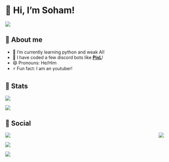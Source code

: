 # **👋 Hi, I’m Soham!**

<img src="https://data.whicdn.com/images/341002571/original.gif" align="center">

## **🌸 About me**

- 🔭 I’m currently learning python and weak AI!
- 🤖 I have coded a few discord bots like **[PixL](https://discordbotlist.com/bots/pixl)**!
- 😄 Pronouns: He/Him
- ⚡ Fun fact: I am an youtuber!

## **🗻 Stats**

![](https://komarev.com/ghpvc/?username=soham485)

![](https://github-readme-stats.vercel.app/api?username=Soham485&show_icons=true&hide_border=true&theme=tokyonight)

## **🍨 Social**
<img src="https://data.whicdn.com/images/290365239/original.gif" align="right">

[![](https://img.shields.io/badge/GitHub-100000?style=for-the-badge&logo=github&logoColor=white)](https://github.com/soham485)

[![](https://img.shields.io/badge/YouTube-FF0000?style=for-the-badge&logo=youtube&logoColor=white)](https://www.youtube.com/channel/UC2CE5AfflIzhZCNJv5Qdkjg)

[![](	https://img.shields.io/badge/Discord-7289DA?style=for-the-badge&logo=discord&logoColor=white)](https://discord.gg/aEBxQnZE6B)


